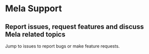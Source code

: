 # Mela Support
## Report issues, request features and discuss Mela related topics

Jump to issues to report bugs or make feature requests.
